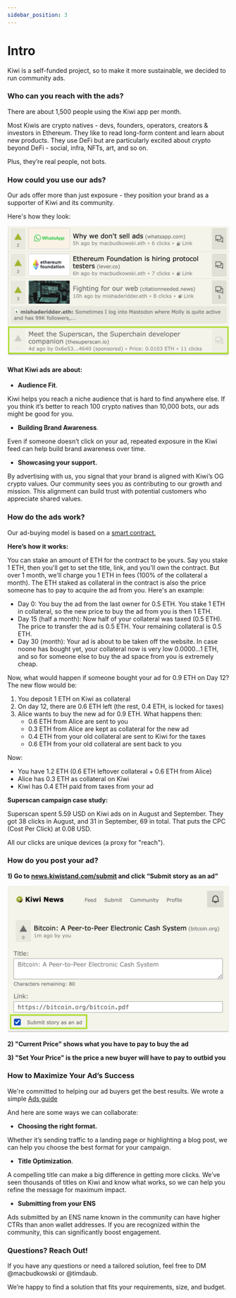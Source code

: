 ```yaml
---
sidebar_position: 3
---
```


# Intro

Kiwi is a self-funded project, so to make it more sustainable, we decided to run community ads.

### **Who can you reach with the ads?**

There are about 1,500 people using the Kiwi app per month.

Most Kiwis are crypto natives - devs, founders, operators, creators & investors in Ethereum. They like to read long-form content and learn about new products. They use DeFi but are particularly excited about crypto beyond DeFi - social, infra, NFTs, art, and so on.

Plus, they’re real people, not bots.

### **How could you use our ads?**

Our ads offer more than just exposure - they position your brand as a supporter of Kiwi and its community.

Here's how they look:

![Ad example](/img/ad_example.png "ad example")

#### What Kiwi ads are about:

- **Audience Fit**.

Kiwi helps you reach a niche audience that is hard to find anywhere else. If you think it’s better to reach 100 crypto natives than 10,000 bots, our ads might be good for you.

- **Building Brand Awareness**.

Even if someone doesn’t click on your ad, repeated exposure in the Kiwi feed can help build brand awareness over time.

- **Showcasing your support.**

By advertising with us, you signal that your brand is aligned with Kiwi’s OG crypto values. Our community sees you as contributing to our growth and mission. This alignment can build trust with potential customers who appreciate shared values.

### **How do the ads work?**

Our ad-buying model is based on a [smart contract.](https://github.com/attestate/ad)

**Here’s how it works:**

You can stake an amount of ETH for the contract to be yours. Say you stake 1 ETH, then you'll get to set the title, link, and you'll own the contract. But over 1 month, we'll charge you 1 ETH in fees (100% of the collateral a month). The ETH staked as collateral in the contract is also the price someone has to pay to acquire the ad from you. Here's an example:

- Day 0: You buy the ad from the last owner for 0.5 ETH. You stake 1 ETH in collateral, so the new price to buy the ad from you is then 1 ETH.
- Day 15 (half a month): Now half of your collateral was taxed (0.5 ETH). The price to transfer the ad is 0.5 ETH. Your remaining collateral is 0.5 ETH.
- Day 30 (month): Your ad is about to be taken off the website. In case noone has bought yet, your collateral now is very low 0.0000...1 ETH, and so for someone else to buy the ad space from you is extremely cheap.

Now, what would happen if someone bought your ad for 0.9 ETH on Day 12? The new flow would be:

1. You deposit 1 ETH on Kiwi as collateral
2. On day 12, there are 0.6 ETH left (the rest, 0.4 ETH, is locked for taxes)
3. Alice wants to buy the new ad for 0.9 ETH. What happens then:
   - 0.6 ETH from Alice are sent to you
   - 0.3 ETH from Alice are kept as collateral for the new ad
   - 0.4 ETH from your old collateral are sent to Kiwi for the taxes
   - 0.6 ETH from your old collateral are sent back to you

Now:
- You have 1.2 ETH (0.6 ETH leftover collateral + 0.6 ETH from Alice)
- Alice has 0.3 ETH as collateral on Kiwi
- Kiwi has 0.4 ETH paid from taxes from your ad

**Superscan campaign case study:**

Superscan spent 5.59 USD on Kiwi ads on in August and September. They got 38 clicks in August, and 31 in September, 69 in total. That puts the CPC (Cost Per Click) at 0.08 USD.

All our clicks are unique devices (a proxy for "reach").

### **How do you post your ad?**

**1) Go to <u>[news.kiwistand.com/submit](https://news.kiwistand.com/submit?utm_source=kiwi_docs&utm_medium=website_owned&utm_campaign=ad)</u> and click “Submit story as an ad”**

![Submit ad](/img/ad_submit.png "submit ad")

**2) "Current Price" shows what you have to pay to buy the ad**

**3) "Set Your Price" is the price a new buyer will have to pay to outbid you**

### **How to Maximize Your Ad’s Success**

We're committed to helping our ad buyers get the best results. We wrote a simple <u>[Ads guide
](/docs/advertise/ad_guide)</u>

And here are some ways we can collaborate:

- **Choosing the right format.**

Whether it’s sending traffic to a landing page or highlighting a blog post, we can help you choose the best format for your campaign.

- **Title Optimization**.

A compelling title can make a big difference in getting more clicks. We’ve seen thousands of titles on Kiwi and know what works, so we can help you refine the message for maximum impact.

- **Submitting from your ENS**

Ads submitted by an ENS name known in the community can have higher CTRs than anon wallet addresses. If you are recognized within the community, this can significantly boost engagement.

### **Questions? Reach Out!**

If you have any questions or need a tailored solution, feel free to DM @macbudkowski or @timdaub.

We’re happy to find a solution that fits your requirements, size, and budget.
